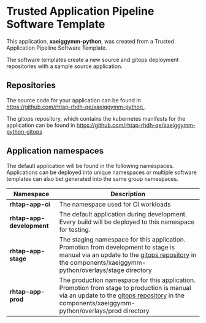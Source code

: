 # Trusted Application Pipeline Software Template

This application, **xaeiggymm-python**, was created from a Trusted Application Pipeline Software Template.

The software templates create a new source and gitops deployment repositories with a sample source application. 

## Repositories

The source code for your application can be found in [https://github.com/rhtap-rhdh-qe/xaeiggymm-python ](https://github.com/rhtap-rhdh-qe/xaeiggymm-python ).
 
The gitops repository, which contains the kubernetes manifests for the application can be found in 
[https://github.com/rhtap-rhdh-qe/xaeiggymm-python-gitops ](https://github.com/rhtap-rhdh-qe/xaeiggymm-python-gitops ) 

## Application namespaces 

The default application will be found in the following namespaces. Applications can be deployed into unique namespaces or multiple software templates can also bet generated into the same group namespaces.  

|  Namespace   |  Description   |  
| -------- | -------- |
| **rhtap-app-ci** | The namespace used for CI workloads |
| **rhtap-app-development** | The default application during development. Every build will be deployed to this namespace for testing. |
| **rhtap-app-stage** | The staging namespace for this application. Promotion from development to stage is manual via an update to the [gitops repository](https://github.com/rhtap-rhdh-qe/xaeiggymm-python-gitops ) in the components/xaeiggymm-python/overlays/stage directory |
| **rhtap-app-prod** | The production namespace for this application. Promotion from stage to production is manual via an update to the [gitops repository](https://github.com/rhtap-rhdh-qe/xaeiggymm-python-gitops ) in the components/xaeiggymm-python/overlays/prod directory |